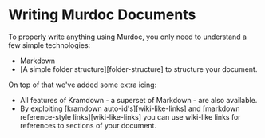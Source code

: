 # Writing Murdoc Documents

To properly write anything using Murdoc, you only need to understand a few simple technologies:

 - Markdown
 - [A simple folder structure][folder-structure] to structure your document.

On top of that we've added some extra icing:

 - All features of Kramdown - a superset of Markdown - are also available. 
 - By exploiting [kramdown auto-id's][wiki-like-links] and [markdown reference-style links][wiki-like-links] you can use wiki-like links for references to sections of your document.
 